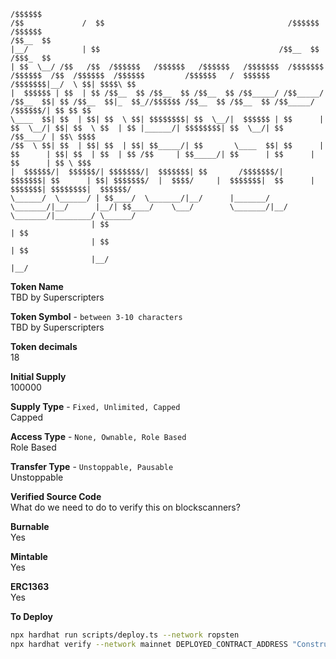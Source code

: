 <!-- language: lang-none -->

    /$$$$$$                                                                        /$$             /  $$                                         /$$$$$$   /$$$$$$
    /$$__  $$                                                                      |__/            | $$                                        /$$__  $$ /$$$_  $$
    | $$  \__/ /$$   /$$  /$$$$$$   /$$$$$$   /$$$$$$   /$$$$$$$  /$$$$$$$  /$$$$$$  /$$  /$$$$$$  /$$$$$$         /$$$$$$   /  $$$$$$   /$$$$$$$|__/  \ $$| $$$$\ $$
    |  $$$$$$ | $$  | $$ /$$__  $$ /$$__  $$ /$$__  $$ /$$_____/ /$$_____/ /$$__  $$| $$ /$$__  $$|_  $$_//$$$$$$ /$$__  $$ /$$__  $$ /$$_____/  /$$$$$$/| $$ $$ $$
    \____  $$| $$  | $$| $$  \ $$| $$$$$$$$| $$  \__/|  $$$$$$ | $$      | $$  \__/| $$| $$  \ $$  | $$ |______/| $$$$$$$$| $$  \__/| $$       /$$____/ | $$\ $$$$
    /$$  \ $$| $$  | $$| $$  | $$| $$_____/| $$       \____  $$| $$      | $$      | $$| $$  | $$  | $$ /$$     | $$_____/| $$      | $$      | $$      | $$ \ $$$
    |  $$$$$$/|  $$$$$$/| $$$$$$$/|  $$$$$$$| $$       /$$$$$$$/|  $$$$$$$| $$      | $$| $$$$$$$/  |  $$$$/     |  $$$$$$$|  $$      |  $$$$$$$| $$$$$$$$|  $$$$$$/
    \______/  \______/ | $$____/  \_______/|__/      |_______/  \_______/|__/      |__/| $$____/    \___/        \_______/|__/       \_______/|________/ \______/
                      | $$                                                            | $$
                      | $$                                                            | $$
                      |__/                                                            |__/

**Token Name**\
TBD by Superscripters

**Token Symbol** - `between 3-10 characters`\
TBD by Superscripters

**Token decimals**\
18

**Initial Supply**\
100000

**Supply Type** - `Fixed, Unlimited, Capped`\
Capped

**Access Type** - `None, Ownable, Role Based`\
Role Based

**Transfer Type** - `Unstoppable, Pausable`\
Unstoppable

**Verified Source Code**\
What do we need to do to verify this on blockscanners?

**Burnable**\
Yes

**Mintable**\
Yes

**ERC1363**\
Yes

**To Deploy**
```bash
npx hardhat run scripts/deploy.ts --network ropsten
npx hardhat verify --network mainnet DEPLOYED_CONTRACT_ADDRESS "Constructor argument 1"
```
